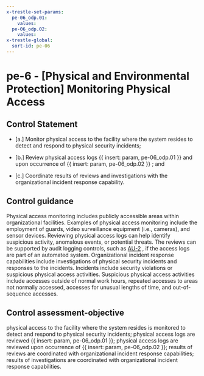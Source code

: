 ```yaml
---
x-trestle-set-params:
  pe-06_odp.01:
    values:
  pe-06_odp.02:
    values:
x-trestle-global:
  sort-id: pe-06
---
```


# pe-6 - \[Physical and Environmental Protection\] Monitoring Physical Access

## Control Statement

- \[a.\] Monitor physical access to the facility where the system resides to detect and respond to physical security incidents;

- \[b.\] Review physical access logs {{ insert: param, pe-06_odp.01 }} and upon occurrence of {{ insert: param, pe-06_odp.02 }} ; and

- \[c.\] Coordinate results of reviews and investigations with the organizational incident response capability.

## Control guidance

Physical access monitoring includes publicly accessible areas within organizational facilities. Examples of physical access monitoring include the employment of guards, video surveillance equipment (i.e., cameras), and sensor devices. Reviewing physical access logs can help identify suspicious activity, anomalous events, or potential threats. The reviews can be supported by audit logging controls, such as [AU-2](#au-2) , if the access logs are part of an automated system. Organizational incident response capabilities include investigations of physical security incidents and responses to the incidents. Incidents include security violations or suspicious physical access activities. Suspicious physical access activities include accesses outside of normal work hours, repeated accesses to areas not normally accessed, accesses for unusual lengths of time, and out-of-sequence accesses.

## Control assessment-objective

physical access to the facility where the system resides is monitored to detect and respond to physical security incidents;
physical access logs are reviewed {{ insert: param, pe-06_odp.01 }};
physical access logs are reviewed upon occurrence of {{ insert: param, pe-06_odp.02 }};
results of reviews are coordinated with organizational incident response capabilities;
results of investigations are coordinated with organizational incident response capabilities.
